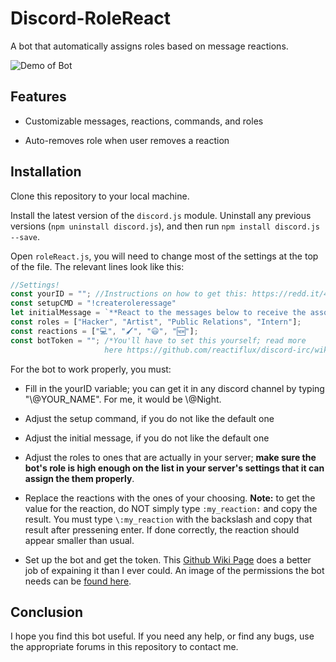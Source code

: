 # Discord-RoleReact

A bot that automatically assigns roles based on message reactions.

![Demo of Bot](https://i.imgur.com/5vxxCDw.gif)

## Features

- Customizable messages, reactions, commands, and roles

- Auto-removes role when user removes a reaction

## Installation

Clone this repository to your local machine.

Install the latest version of the `discord.js` module. Uninstall any previous versions (`npm uninstall discord.js`), and then run `npm install discord.js --save`.

Open `roleReact.js`, you will need to change most of the settings at the top of the file. The relevant lines look like this: 

```JavaScript
//Settings!
const yourID = ""; //Instructions on how to get this: https://redd.it/40zgse
const setupCMD = "!createroleressage"
let initialMessage = `**React to the messages below to receive the associated role. If you would like to remove the role, simply remove your reaction!**`;
const roles = ["Hacker", "Artist", "Public Relations", "Intern"];
const reactions = ["💻", "🖌", "😃", "🆕"];
const botToken = ""; /*You'll have to set this yourself; read more
                     here https://github.com/reactiflux/discord-irc/wiki/Creating-a-discord-bot-&-getting-a-token*/
```

For the bot to work properly, you must:

- Fill in the yourID variable; you can get it in any discord channel by typing "\\@YOUR_NAME". For me, it would be \\@Night.

- Adjust the setup command, if you do not like the default one

- Adjust the initial message, if you do not like the default one

- Adjust the roles to ones that are actually in your server; **make sure the bot's role is high enough on the list in your server's settings that it can assign the them properly**.

- Replace the reactions with the ones of your choosing. **Note:** to get the value for the reaction, do NOT simply type `:my_reaction:` and copy the result. You must type `\:my_reaction` with the backslash and copy that result after pressening enter. If done correctly, the reaction should appear smaller than usual.

- Set up the bot and get the token. This [Github Wiki Page](https://github.com/reactiflux/discord-irc/wiki/Creating-a-discord-bot-&-getting-a-token) does a better job of expaining it than I ever could. An image of the permissions the bot needs can be [found here](https://i.imgur.com/PFDm3pH.png).

## Conclusion 

I hope you find this bot useful. If you need any help, or find any bugs, use the appropriate forums in this repository to contact me.
